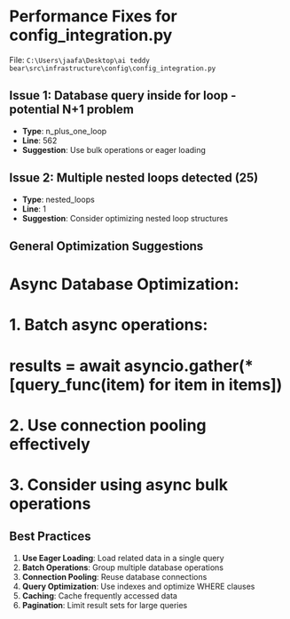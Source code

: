 # Performance Fixes for config_integration.py

File: `C:\Users\jaafa\Desktop\ai teddy bear\src\infrastructure\config\config_integration.py`

## Issue 1: Database query inside for loop - potential N+1 problem
- **Type**: n_plus_one_loop
- **Line**: 562
- **Suggestion**: Use bulk operations or eager loading

## Issue 2: Multiple nested loops detected (25)
- **Type**: nested_loops
- **Line**: 1
- **Suggestion**: Consider optimizing nested loop structures

## General Optimization Suggestions

# Async Database Optimization:
# 1. Batch async operations:
#    results = await asyncio.gather(*[query_func(item) for item in items])
# 2. Use connection pooling effectively
# 3. Consider using async bulk operations

## Best Practices

1. **Use Eager Loading**: Load related data in a single query
2. **Batch Operations**: Group multiple database operations
3. **Connection Pooling**: Reuse database connections
4. **Query Optimization**: Use indexes and optimize WHERE clauses
5. **Caching**: Cache frequently accessed data
6. **Pagination**: Limit result sets for large queries

